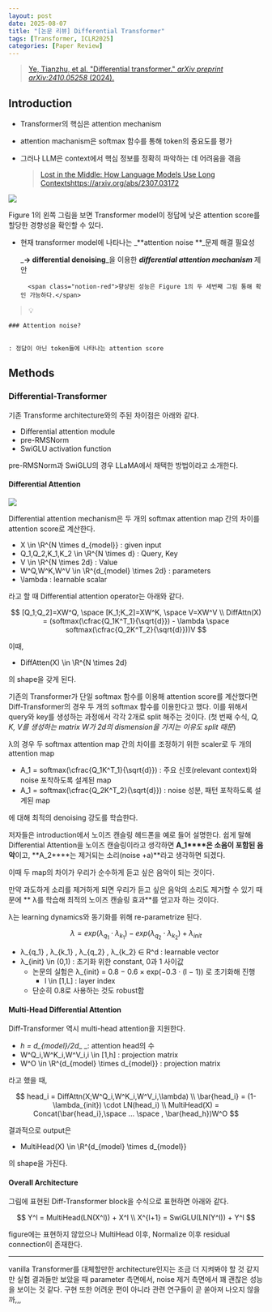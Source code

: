 ```yaml
---
layout: post
date: 2025-08-07
title: "[논문 리뷰] Differential Transformer"
tags: [Transformer, ICLR2025]
categories: [Paper Review]
---
```


> [Ye, Tianzhu, et al. "Differential transformer." ](https://arxiv.org/abs/2410.05258)[_arXiv preprint arXiv:2410.05258_](https://arxiv.org/abs/2410.05258)[ (2024).](https://arxiv.org/abs/2410.05258)



## Introduction

- Transformer의 핵심은 attention mechanism
- attention machanism은 softmax 함수를 통해 token의 중요도를 평가
- 그러나 LLM은 context에서 핵심 정보를 정확히 파악하는 데 어려움을 겪음

	> [Lost in the Middle: How Language Models Use Long Contextshttps://arxiv.org/abs/2307.03172](https://arxiv.org/abs/2307.03172)


![](https://prod-files-secure.s3.us-west-2.amazonaws.com/542b861c-36a8-4051-84e5-8804b6728dba/9083ea56-691a-4752-ae26-47f403431ac8/image.png?X-Amz-Algorithm=AWS4-HMAC-SHA256&X-Amz-Content-Sha256=UNSIGNED-PAYLOAD&X-Amz-Credential=ASIAZI2LB466TMEJF3IM%2F20250819%2Fus-west-2%2Fs3%2Faws4_request&X-Amz-Date=20250819T121514Z&X-Amz-Expires=3600&X-Amz-Security-Token=IQoJb3JpZ2luX2VjEHMaCXVzLXdlc3QtMiJGMEQCIBX6SBtSPi7j%2BJjxB%2F%2BqaAAAanNdW8M09ud9sKdYDnesAiBHQu8k1Q0%2Bs5%2F%2BIjLwxzHQd8lZ686doyyGM96bgyHnFiqIBAi8%2F%2F%2F%2F%2F%2F%2F%2F%2F%2F8BEAAaDDYzNzQyMzE4MzgwNSIM7xCd2hN8lPdfhW2WKtwDw729YeCQN%2B7EC0J%2FWi28ezyt4MHTsK6eTRfqWxeKgfTBVJOFxOxDcxoGaJ46t3MKhXC5coATzLl1V6l8jMLhRKfBEg%2BLA5vKhmzTz3ydQRy2c0gFrB%2BbsT1VDo4eXsBCZ6lqwzkgMI5AjLXSx9uxFIhJS0p7G2hq51miTkaDCWpwpEAkz7YnkJ%2FdX7ZWkOf7zCPe4Z6LhzlT04U7uA3jgb5ntwHeIIHcFFmus2s1gcM4hFl7K9TX%2F50h6ni605eACl7W1diuPH9j3OsQEV72gsqy27nqHEIIPFBeTjW5yzPaQ9Ji8A%2FF30YhWhqa90zpDJWhZmX32s%2FDRNsctvqYaGduFN9Ec3utPaqU5cbJHQ6S5ZnVeIP6NSNefxN%2FmyOqsgx746q49qnWX9TJAw9D6M%2BfaBwMh%2BG7lgPKk7fHveas6xpSSDcyWuA57fCLkmnGFhmSYkCqYmBukpbN7PBUGAvqd6cngjJolqcMuKKfRzI4eZ6ow8EC73sgHsortDPXLeLx12hJa7GksCzWbeNArmTd4%2BKFM4gZkwIjdVq6fLD5SMAWZ48qO8EVDpT8RDnR1W7a6MAXAxwzDsepma6hRF0sM9lsgnNYMXIus4gr8FVD6O7RwDVZS%2BoDHvgw6qWRxQY6pgFrq%2Fk%2FV8gyfagCYsO3uUshWOT0FeIvnpojQn8URUAJOWUPTvI%2B38bNd3jh%2B6o3G4%2F5sqXDNkhksoV2o0bXLjJxAPuYTiTdmSrMEWRr7OtaZsY5l%2FB%2Fh9LdAzVU4sDSozZjLH9MEgTUMqAdiMycaqyeNoLmsm73etxvekQpaX4YUBOTNcmDORYXADN25LxUbqW1J9t%2BBAVfbaEI5u1weM7j3Y2UEd%2FK&X-Amz-Signature=559f1dc7a85b254a9d1c3202c3ec28ee9e5df3ce4069996482148bd2c8f3c47d&X-Amz-SignedHeaders=host&x-amz-checksum-mode=ENABLED&x-id=GetObject)


Figure 1의 왼쪽 그림을 보면 Transformer model이 정답에 낮은 attention score를 할당한 경향성을 확인할 수 있다.

- 현재 transformer model에 나타나는 _**attention noise **_문제 해결 필요성

	_**→ differential denoising**_을 이용한 _**differential attention mechanism**_ 제안


		<span class="notion-red">향상된 성능은 Figure 1의 두 세번째 그림 통해 확인 가능하다.</span>


> 💡 


	### Attention noise?


	: 정답이 아닌 token들에 나타나는 attention score



## Methods



### Differential-Transformer


기존 Transforme architecture와의 주된 차이점은 아래와 같다.

- Differential attention module
- pre-RMSNorm
- SwiGLU activation function

pre-RMSNorm과 SwiGLU의 경우 LLaMA에서 채택한 방법이라고 소개한다.



#### Differential Attention


![](https://prod-files-secure.s3.us-west-2.amazonaws.com/542b861c-36a8-4051-84e5-8804b6728dba/116d70b2-1963-4810-9167-f4c7d8a06e8f/image.png?X-Amz-Algorithm=AWS4-HMAC-SHA256&X-Amz-Content-Sha256=UNSIGNED-PAYLOAD&X-Amz-Credential=ASIAZI2LB466TMEJF3IM%2F20250819%2Fus-west-2%2Fs3%2Faws4_request&X-Amz-Date=20250819T121514Z&X-Amz-Expires=3600&X-Amz-Security-Token=IQoJb3JpZ2luX2VjEHMaCXVzLXdlc3QtMiJGMEQCIBX6SBtSPi7j%2BJjxB%2F%2BqaAAAanNdW8M09ud9sKdYDnesAiBHQu8k1Q0%2Bs5%2F%2BIjLwxzHQd8lZ686doyyGM96bgyHnFiqIBAi8%2F%2F%2F%2F%2F%2F%2F%2F%2F%2F8BEAAaDDYzNzQyMzE4MzgwNSIM7xCd2hN8lPdfhW2WKtwDw729YeCQN%2B7EC0J%2FWi28ezyt4MHTsK6eTRfqWxeKgfTBVJOFxOxDcxoGaJ46t3MKhXC5coATzLl1V6l8jMLhRKfBEg%2BLA5vKhmzTz3ydQRy2c0gFrB%2BbsT1VDo4eXsBCZ6lqwzkgMI5AjLXSx9uxFIhJS0p7G2hq51miTkaDCWpwpEAkz7YnkJ%2FdX7ZWkOf7zCPe4Z6LhzlT04U7uA3jgb5ntwHeIIHcFFmus2s1gcM4hFl7K9TX%2F50h6ni605eACl7W1diuPH9j3OsQEV72gsqy27nqHEIIPFBeTjW5yzPaQ9Ji8A%2FF30YhWhqa90zpDJWhZmX32s%2FDRNsctvqYaGduFN9Ec3utPaqU5cbJHQ6S5ZnVeIP6NSNefxN%2FmyOqsgx746q49qnWX9TJAw9D6M%2BfaBwMh%2BG7lgPKk7fHveas6xpSSDcyWuA57fCLkmnGFhmSYkCqYmBukpbN7PBUGAvqd6cngjJolqcMuKKfRzI4eZ6ow8EC73sgHsortDPXLeLx12hJa7GksCzWbeNArmTd4%2BKFM4gZkwIjdVq6fLD5SMAWZ48qO8EVDpT8RDnR1W7a6MAXAxwzDsepma6hRF0sM9lsgnNYMXIus4gr8FVD6O7RwDVZS%2BoDHvgw6qWRxQY6pgFrq%2Fk%2FV8gyfagCYsO3uUshWOT0FeIvnpojQn8URUAJOWUPTvI%2B38bNd3jh%2B6o3G4%2F5sqXDNkhksoV2o0bXLjJxAPuYTiTdmSrMEWRr7OtaZsY5l%2FB%2Fh9LdAzVU4sDSozZjLH9MEgTUMqAdiMycaqyeNoLmsm73etxvekQpaX4YUBOTNcmDORYXADN25LxUbqW1J9t%2BBAVfbaEI5u1weM7j3Y2UEd%2FK&X-Amz-Signature=95b3fd06a53c93dd86e4b16c293790b5fce603e9de046adf7779c3f8de85075e&X-Amz-SignedHeaders=host&x-amz-checksum-mode=ENABLED&x-id=GetObject)


Differential attention mechanism은 두 개의 softmax attention map 간의 차이를 attention score로 계산한다.

- X \in \R^{N \times d\_{model}} : given input
- Q\_1,Q\_2,K\_1,K\_2 \in \R^{N \times d} : Query, Key
- V \in \R^{N \times 2d} : Value
- W^Q,W^K,W^V \in \R^{d\_{model} \times 2d} : parameters
- \lambda : learnable scalar

라고 할 때 Differential attention operator는 아래와 같다.


$$
[Q_1;Q_2]=XW^Q, \space [K_1;K_2]=XW^K, \space V=XW^V \\
DiffAttn(X) = (softmax(\cfrac{Q_1K^T_1}{\sqrt{d}}) - \lambda \space softmax(\cfrac{Q_2K^T_2}{\sqrt{d}}))V
$$


이때,

- DiffAtten(X) \in \R^{N \times 2d}

의 shape을 갖게 된다.


기존의 Transformer가 단일 softmax 함수를 이용해 attention score를 계산했다면 Diff-Transformer의 경우 두 개의 softmax 함수를 이용한다고 했다. 이를 위해서 query와 key를 생성하는 과정에서 각각 2개로 split 해주는 것이다. <span class="notion-red">(첫 번째 수식, </span><span class="notion-red">_Q, K, V를 생성하는 matrix W가 2d의 dismension을 가지는 이유도 split 때문_</span><span class="notion-red">)</span>


 λ의 경우 두 softmax attention map 간의 차이를 조정하기 위한 scaler로 두 개의 attention map

- A\_1 = softmax(\cfrac{Q\_1K^T\_1}{\sqrt{d}}) : 주요 신호(relevant context)와 noise 포착하도록 설계된 map
- A\_1 = softmax(\cfrac{Q\_2K^T\_2}{\sqrt{d}}) : noise 성분, 패턴 포착하도록 설계된 map 

에 대해 최적의 denoising 강도를 학습한다.


저자들은 introduction에서 노이즈 캔슬링 헤드폰을 예로 들어 설명한다. 쉽게 말해 Differential Attention을 노이즈 캔슬링이라고 생각하면 **A\_1****은 소음이 포함된 음악**이고, **A\_2****는 제거되는 소리(noise +a)**라고 생각하면 되겠다. 


이때 두 map의 차이가 우리가 순수하게 듣고 싶은 음악이 되는 것이다. 


만약 과도하게 소리를 제거하게 되면 우리가 듣고 싶은 음악의 소리도 제거할 수 있기 때문에 ** λ를 학습해 최적의 노이즈 캔슬링 효과**를 얻고자 하는 것이다.


λ는 learning dynamics와 동기화를 위해 re-parametrize 된다.


$$
\lambda = exp(\lambda_{q_1} \cdot \lambda_{k_1}) - exp(\lambda_{q_2} \cdot \lambda_{k_2}) + \lambda_{init}
$$

- λ\_{q\_1} , λ\_{k\_1} , λ\_{q\_2} , λ\_{k\_2} ∈ R^d : learnable vector
- λ\_{init} \in (0,1) : 초기화 위한 constant, 0과 1 사이값
	- 논문의 실험은 λ\_{init} = 0.8 − 0.6 × exp(−0.3 · (l − 1)) 로 초기화해 진행
		- l \in [1,L] : layer index
	- 단순히 0.8로 사용하는 것도 robust함


#### **Multi-Head Differential Attention**


Diff-Transformer 역시 multi-head attention을 지원한다.

- _h = d\_{model}/2d__ _: attention head의 수
- W^Q\_i,W^K\_i,W^V\_i,i \in [1,h] : projection matrix
- W^O \in \R^{d\_{model} \times d\_{model}} : projection matrix

라고 했을 때,


$$
head_i = DiffAttn(X;W^Q_i,W^K_i,W^V_i,\lambda) \\
\bar{head_i} = (1-\lambda_{init}) \cdot LN(head_i) \\
MultiHead(X) = Concat(\bar{head_i},\space ... \space , \bar{head_h})W^O
$$


결과적으로 output은

- MultiHead(X) \in \R^{d\_{model} \times d\_{model}}

의 shape을 가진다.



#### Overall Architecture


그림에 표현된 Diff-Transformer block을 수식으로 표현하면 아래와 같다.


$$
Y^l = MultiHead(LN(X^l)) + X^l \\
X^{l+1} = SwiGLU(LN(Y^l)) + Y^l
$$


figure에는 표현하지 않았으나 MultiHead 이후, Normalize 이후 residual connection이 존재한다.


---


vanilla Transformer를 대체할만한 architecture인지는 조금 더 지켜봐야 할 것 같지만 실험 결과들만 보았을 때 parameter 측면에서, noise 제거 측면에서 꽤 괜찮은 성능을 보이는 것 같다. 구현 또한 어려운 편이 아니라 관련 연구들이 곧 쏟아져 나오지 않을까,,,

